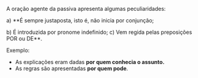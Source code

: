 
A oração agente da passiva apresenta algumas peculiaridades: 

a) **É sempre justaposta, isto é, não inicia por conjunção; 

b) É introduzida por pronome indefinido; 
c) Vem regida pelas preposições POR ou DE**. 

Exemplo: 
- As explicações eram dadas **por quem conhecia o assunto.**
- As regras são apresentadas **por quem pode**.



